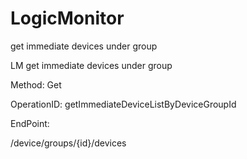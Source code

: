 #     LogicMonitor


get immediate devices under group

LM get immediate devices under group

Method: Get

OperationID: getImmediateDeviceListByDeviceGroupId

EndPoint:

/device/groups/{id}/devices
